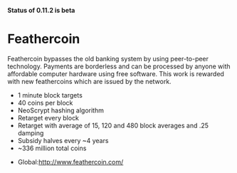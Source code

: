 <b> Status of 0.11.2 is beta</b>

<h1>Feathercoin</h1>

<p>Feathercoin bypasses the old banking system by using peer-to-peer technology. Payments are borderless and can be processed by anyone with affordable computer hardware using free software. This work is rewarded with new feathercoins which are issued by the network. </p>

<ul>
<li>1 minute block targets</li>
<li>40 coins per block</li>
<li>NeoScrypt hashing algorithm</li>
<li>Retarget every block</li>
<li>Retarget with average of 15, 120 and 480 block averages and .25 damping</li>
<li>Subsidy halves every ~4 years</li>
<li>~336 million total coins</li>
</ul>

</p>

<p>
<ul>
<li>Global:<a href="http://www.feathercoin.com/">http://www.feathercoin.com/</a></li>
</ul>
</p>
